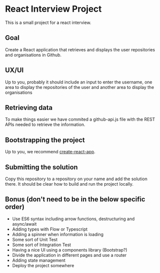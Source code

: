# React Interview Project
This is a small project for a react interview.

## Goal
Create a React application that retrieves and displays the user repositories and organisations in Github.

## UX/UI
Up to you, probably it should include an input to enter the username, one area to display the repositories of the user and another area to display the organisations

## Retrieving data
To make things easier we have commited a github-api.js file with the REST APIs needed to retrieve the information.

## Bootstrapping the project
Up to you, we recommend [create-react-app](https://github.com/facebook/create-react-app).

## Submitting the solution
Copy this repository to a repository on your name and add the solution there. It should be clear how to build and run the project locally.

## Bonus (don't need to be in the below specific order)
* Use ES6 syntax including arrow functions, destructuring and async/await
* Adding types with Flow or Typescript
* Adding a spinner when information is loading
* Some sort of Unit Test
* Some sort of Integration Test
* Having a nice UI using a components library (Bootstrap?)
* Divide the application in different pages and use a router
* Adding state management
* Deploy the project somewhere

